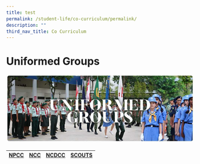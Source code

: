 ```yaml
---
title: test
permalink: /student-life/co-curriculum/permalink/
description: ""
third_nav_title: Co Curriculum
---
```

# **Uniformed Groups**

![](/images/RESIZED%20Banner_CCA_UG.jpg)

#### 

| [NPCC](/cca/uniformed-groups/npcc) | [NCC](/cca/uniformed-groups/ncc) |  [NCDCC](/cca/uniformed-groups/ncdcc) |  [SCOUTS](/cca/uniformed-groups/scouts) |
| --- | --- | --- |--- |